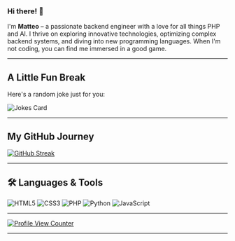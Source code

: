 ### Hi there! 👋

I'm **Matteo** – a passionate backend engineer with a love for all things PHP and AI. I thrive on exploring innovative technologies, optimizing complex backend systems, and diving into new programming languages. When I'm not coding, you can find me immersed in a good game.

---

## A Little Fun Break

Here's a random joke just for you:

![Jokes Card](https://readme-jokes.vercel.app/api)

---

## My GitHub Journey

[![GitHub Streak](https://streak-stats.demolab.com/?user=MatteoFattorini)](https://git.io/streak-stats)

---

## 🛠️ Languages & Tools

![HTML5](https://img.shields.io/badge/HTML5-E34F26?style=for-the-badge&logo=html5&logoColor=white)
![CSS3](https://img.shields.io/badge/CSS3-1572B6?style=for-the-badge&logo=css3&logoColor=white)
![PHP](https://img.shields.io/badge/PHP-777BB4?style=for-the-badge&logo=php&logoColor=white)
![Python](https://img.shields.io/badge/Python-3776AB?style=for-the-badge&logo=python&logoColor=white)
![JavaScript](https://img.shields.io/badge/JavaScript-F7DF1E?style=for-the-badge&logo=javascript&logoColor=black)

---

[![Profile View Counter](https://komarev.com/ghpvc/?username=MatteoFattorini)](https://github.com/MatteoFattorini)

---
